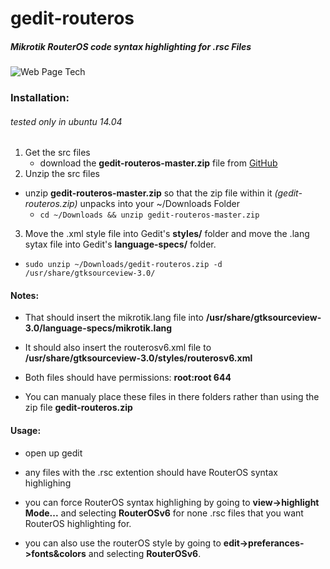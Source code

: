 # gedit-routeros
##### Mikrotik RouterOS code syntax highlighting for .rsc Files

![Web Page Tech](https://avatars3.githubusercontent.com/u/10645972?v=3&s=200)

### Installation:
###### tested only in ubuntu 14.04

1. Get the src files
    * download the __gedit-routeros-master.zip__ file from [GitHub](https://github.com/webpagetech/gedit-routeros/archive/master.zip)
2. Unzip the src files
  * unzip __gedit-routeros-master.zip__ so that the zip file within it _(gedit-routeros.zip)_ unpacks into your ~/Downloads Folder
    * `cd ~/Downloads && unzip gedit-routeros-master.zip`
3. Move the .xml style file into Gedit's __styles/__  folder and move the .lang sytax file into Gedit's __language-specs/__ folder.
  * `sudo unzip ~/Downloads/gedit-routeros.zip -d /usr/share/gtksourceview-3.0/`

<!--
3. Open a __root__ terminal

  a. open a terminal
    * `su root`
      * or
    * `sudo -s`
      * to gain root access


3. Copy __gedit-routeros.zip__ to Gedit's usr share folder
  * `sudo cp ~/Downloads/gedit-routeros.zip /usr/share/gtksourceview-3.0/`


5. cd to Gedit's usr share folder
  * `cd /usr/share/gtksourceview-3.0/`
-->


#### Notes:

* That should insert the mikrotik.lang file into __/usr/share/gtksourceview-3.0/language-specs/mikrotik.lang__

* It should also insert the routerosv6.xml file to __/usr/share/gtksourceview-3.0/styles/routerosv6.xml__

* Both files should have permissions: __root:root 644__

* You can manualy place these files in there folders rather than using the zip file __gedit-routeros.zip__

#### Usage:

* open up gedit

* any files with the .rsc extention should have RouterOS syntax highlighing

* you can force RouterOS syntax highlighing by going to __view->highlight Mode...__ and selecting __RouterOSv6__ for none .rsc files that you want RouterOS highlighting for.

* you can also use the routerOS style by going to __edit->preferances->fonts&colors__ and selecting __RouterOSv6__. 
